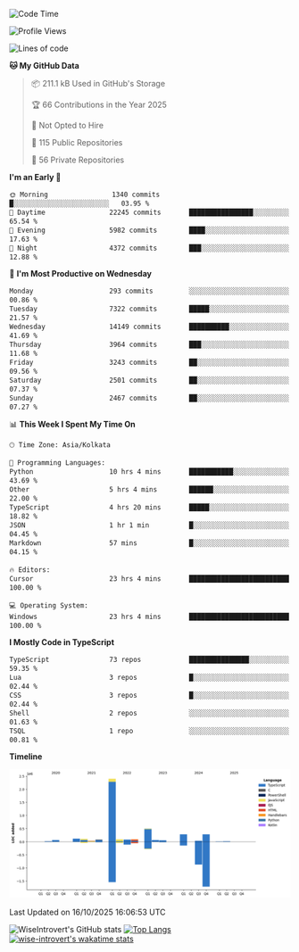 <!--START_SECTION:waka-->
![Code Time](http://img.shields.io/badge/Code%20Time-4%2C390%20hrs%2013%20mins-blue)

![Profile Views](http://img.shields.io/badge/Profile%20Views-0-blue)

![Lines of code](https://img.shields.io/badge/From%20Hello%20World%20I%27ve%20Written-4.2%20million%20lines%20of%20code-blue)

**🐱 My GitHub Data** 

> 📦 211.1 kB Used in GitHub's Storage 
 > 
> 🏆 66 Contributions in the Year 2025
 > 
> 🚫 Not Opted to Hire
 > 
> 📜 115 Public Repositories 
 > 
> 🔑 56 Private Repositories 
 > 
**I'm an Early 🐤** 

```text
🌞 Morning                1340 commits        █░░░░░░░░░░░░░░░░░░░░░░░░   03.95 % 
🌆 Daytime                22245 commits       ████████████████░░░░░░░░░   65.54 % 
🌃 Evening                5982 commits        ████░░░░░░░░░░░░░░░░░░░░░   17.63 % 
🌙 Night                  4372 commits        ███░░░░░░░░░░░░░░░░░░░░░░   12.88 % 
```
📅 **I'm Most Productive on Wednesday** 

```text
Monday                   293 commits         ░░░░░░░░░░░░░░░░░░░░░░░░░   00.86 % 
Tuesday                  7322 commits        █████░░░░░░░░░░░░░░░░░░░░   21.57 % 
Wednesday                14149 commits       ██████████░░░░░░░░░░░░░░░   41.69 % 
Thursday                 3964 commits        ███░░░░░░░░░░░░░░░░░░░░░░   11.68 % 
Friday                   3243 commits        ██░░░░░░░░░░░░░░░░░░░░░░░   09.56 % 
Saturday                 2501 commits        ██░░░░░░░░░░░░░░░░░░░░░░░   07.37 % 
Sunday                   2467 commits        ██░░░░░░░░░░░░░░░░░░░░░░░   07.27 % 
```


📊 **This Week I Spent My Time On** 

```text
🕑︎ Time Zone: Asia/Kolkata

💬 Programming Languages: 
Python                   10 hrs 4 mins       ███████████░░░░░░░░░░░░░░   43.69 % 
Other                    5 hrs 4 mins        ██████░░░░░░░░░░░░░░░░░░░   22.00 % 
TypeScript               4 hrs 20 mins       █████░░░░░░░░░░░░░░░░░░░░   18.82 % 
JSON                     1 hr 1 min          █░░░░░░░░░░░░░░░░░░░░░░░░   04.45 % 
Markdown                 57 mins             █░░░░░░░░░░░░░░░░░░░░░░░░   04.15 % 

🔥 Editors: 
Cursor                   23 hrs 4 mins       █████████████████████████   100.00 % 

💻 Operating System: 
Windows                  23 hrs 4 mins       █████████████████████████   100.00 % 
```

**I Mostly Code in TypeScript** 

```text
TypeScript               73 repos            ███████████████░░░░░░░░░░   59.35 % 
Lua                      3 repos             █░░░░░░░░░░░░░░░░░░░░░░░░   02.44 % 
CSS                      3 repos             █░░░░░░░░░░░░░░░░░░░░░░░░   02.44 % 
Shell                    2 repos             ░░░░░░░░░░░░░░░░░░░░░░░░░   01.63 % 
TSQL                     1 repo              ░░░░░░░░░░░░░░░░░░░░░░░░░   00.81 % 
```



**Timeline**

![Lines of Code chart](https://raw.githubusercontent.com/wise-introvert/wise-introvert/master/assets/bar_graph.png)


 Last Updated on 16/10/2025 16:06:53 UTC
<!--END_SECTION:waka-->

![WiseIntrovert's GitHub stats](https://github-readme-stats.vercel.app/api?username=wise-introvert&count_private=true&show_icons=true)
[![Top Langs](https://github-readme-stats.vercel.app/api/top-langs/?username=wise-introvert&langs_count=10)](https://github.com/anuraghazra/github-readme-stats)
[![wise-introvert's wakatime stats](https://github-readme-stats.vercel.app/api/wakatime?username=wiseintrovert)](https://github.com/anuraghazra/github-readme-stats)
